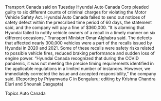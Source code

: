 Transport Canada said on Tuesday Hyundai Auto Canada Corp pleaded guilty to six different counts of criminal charges for violating the Motor Vehicle Safety Act.
Hyundai Auto Canada failed to send out notices of safety defect within the prescribed time period of 60 days, the statement said, and the company will pay a fine of $360,000.
“It is alarming that Hyundai failed to notify vehicle owners of a recall in a timely manner on six different occasions,” Transport Minister Omar Alghabra said.
The defects that affected nearly 300,000 vehicles were a part of the recalls issued by Hyundai in 2020 and 2021. Some of these recalls were safety risks related to possible vehicle fires, reduced braking performance and sudden loss of engine power.
“Hyundai Canada recognized that during the COVID pandemic, it was not meeting the precise timing requirements identified in the applicable regulations in a limited number of instances. However, we immediately corrected the issue and accepted responsibility,” the company said.
(Reporting by Priyamvada C in Bengaluru; editing by Krishna Chandra Eluri and Shounak Dasgupta)

Topics
Auto
Canada
